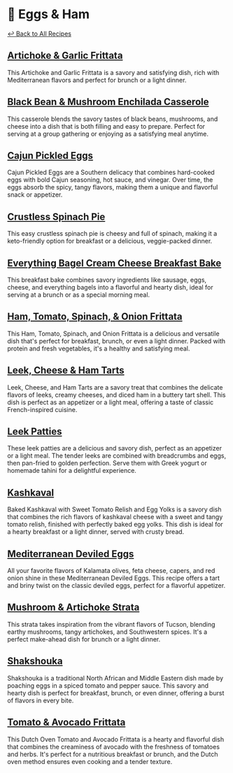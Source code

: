 # &#127859; Eggs &amp; Ham

[&larrhk; Back to All Recipes](../README.md)

## [Artichoke &amp; Garlic Frittata](artichoke-garlic-frittata.adoc)
This Artichoke and Garlic Frittata is a savory and satisfying dish, rich with Mediterranean flavors and perfect for brunch or a light dinner.

## [Black Bean &amp; Mushroom Enchilada Casserole](black-bean-mushroom-casserole.md)
This casserole blends the savory tastes of black beans, mushrooms, and cheese into a dish that is both filling and easy to prepare. Perfect for serving at a group gathering or enjoying as a satisfying meal anytime.

## [Cajun Pickled Eggs](cajun-pickled-eggs.adoc)
Cajun Pickled Eggs are a Southern delicacy that combines hard-cooked eggs with bold Cajun seasoning, hot sauce, and vinegar. Over time, the eggs absorb the spicy, tangy flavors, making them a unique and flavorful snack or appetizer.

## [Crustless Spinach Pie](crustless-spinach-pie.adoc)
This easy crustless spinach pie is cheesy and full of spinach, making it a keto-friendly option for breakfast or a delicious, veggie-packed dinner.

## [Everything Bagel Cream Cheese Breakfast Bake](everything-bagel-bake.md)
This breakfast bake combines savory ingredients like sausage, eggs, cheese, and everything bagels into a flavorful and hearty dish, ideal for serving at a brunch or as a special morning meal.

## [Ham, Tomato, Spinach, &amp; Onion Frittata](ham-tomato-spinach-frittata.adoc)
This Ham, Tomato, Spinach, and Onion Frittata is a delicious and versatile dish that's perfect for breakfast, brunch, or even a light dinner. Packed with protein and fresh vegetables, it's a healthy and satisfying meal.

## [Leek, Cheese &amp; Ham Tarts](leek-cheese-ham-tarts.adoc)
Leek, Cheese, and Ham Tarts are a savory treat that combines the delicate flavors of leeks, creamy cheeses, and diced ham in a buttery tart shell. This dish is perfect as an appetizer or a light meal, offering a taste of classic French-inspired cuisine.

## [Leek Patties](leek-patties.adoc)
These leek patties are a delicious and savory dish, perfect as an appetizer or a light meal. The tender leeks are combined with breadcrumbs and eggs, then pan-fried to golden perfection. Serve them with Greek yogurt or homemade tahini for a delightful experience.

## [Kashkaval](kashkaval.adoc)
Baked Kashkaval with Sweet Tomato Relish and Egg Yolks is a savory dish that combines the rich flavors of kashkaval cheese with a sweet and tangy tomato relish, finished with perfectly baked egg yolks. This dish is ideal for a hearty breakfast or a light dinner, served with crusty bread.

## [Mediterranean Deviled Eggs](mediterranean-deviled-eggs.adoc)
All your favorite flavors of Kalamata olives, feta cheese, capers, and red onion shine in these Mediterranean Deviled Eggs. This recipe offers a tart and briny twist on the classic deviled eggs, perfect for a flavorful appetizer.

## [Mushroom &amp; Artichoke Strata](mushroom-artichoke-strata.md)
This strata takes inspiration from the vibrant flavors of Tucson, blending earthy mushrooms, tangy artichokes, and Southwestern spices. It's a perfect make-ahead dish for brunch or a light dinner.

## [Shakshouka](shakshouka.adoc)
Shakshouka is a traditional North African and Middle Eastern dish made by poaching eggs in a spiced tomato and pepper sauce. This savory and hearty dish is perfect for breakfast, brunch, or even dinner, offering a burst of flavors in every bite.

## [Tomato &amp; Avocado Frittata](tomato-avocado-frittata.adoc)
This Dutch Oven Tomato and Avocado Frittata is a hearty and flavorful dish that combines the creaminess of avocado with the freshness of tomatoes and herbs. It's perfect for a nutritious breakfast or brunch, and the Dutch oven method ensures even cooking and a tender texture.
